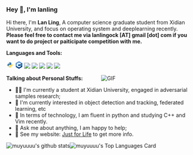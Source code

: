 ### Hey 👋, I'm lanling

<!-- <a href="https://codeforces.com/profile/im0qianqian">
  <img align="left" alt="im0qianqian's Codeforces" width="22px" src="https://cdn.jsdelivr.net/npm/simple-icons@v3/icons/codeforces.svg" />
</a>
<a href="https://leetcode.com/im0qianqian/">
  <img align="left" alt="im0qianqian's Leetcode" width="22px" src="https://cdn.jsdelivr.net/npm/simple-icons@v3/icons/leetcode.svg" />
</a>
<a href="https://www.codechef.com/users/im0qianqian">
  <img align="left" alt="im0qianqian's Codechef" width="22px" src="https://cdn.jsdelivr.net/npm/simple-icons@v3/icons/codechef.svg" />
</a>
<a href="https://www.topcoder.com/members/im0qianqian">
  <img align="left" alt="im0qianqian's TopCoder" width="22px" src="https://cdn.jsdelivr.net/npm/simple-icons@v3/icons/topcoder.svg" />
</a>
<a href="https://www.zhihu.com/people/im0qianqian">
  <img align="left" alt="im0qianqian's Zhihu" width="22px" src="https://cdn.jsdelivr.net/npm/simple-icons@v3/icons/zhihu.svg" />
</a>
<a href="https://www.linkedin.com/in/%E5%89%8D-%E8%B5%B5-555166141/">
  <img align="left" alt="im0qianqian's Linkedin" width="22px" src="https://cdn.jsdelivr.net/npm/simple-icons@v3/icons/linkedin.svg" />
</a>
<a href="https://github.com/im0qianqian">
  <img align="left" alt="im0qianqian's Github" width="22px" src="https://cdn.jsdelivr.net/npm/simple-icons@v3/icons/github.svg" />
</a>
<a href="https://www.hackerrank.com/im0qianqian">
  <img align="left" alt="im0qianqian's HackerRank" width="22px" src="https://cdn.jsdelivr.net/npm/simple-icons@v3/icons/hackerrank.svg" />
</a> -->

<!-- <br /> -->
<!-- <br /> -->

Hi there, I'm **Lan Ling**, A computer science graduate student from Xidian University, and focus on operating system and deeplearning recently. **Please feel free to contact me via lanlingock [AT] gmail [dot] com if you want to do project or paiticipate competition with me.**

**Languages and Tools:**  

<code><img height="20" src="https://raw.githubusercontent.com/github/explore/80688e429a7d4ef2fca1e82350fe8e3517d3494d/topics/python/python.png"></code>
<code><img height="20" src="https://raw.githubusercontent.com/github/explore/80688e429a7d4ef2fca1e82350fe8e3517d3494d/topics/cpp/cpp.png"></code>
<code><img height="20" src="https://upload.wikimedia.org/wikipedia/commons/thumb/9/92/LaTeX_logo.svg/1599px-LaTeX_logo.svg.png"></code>
<code><img height="20" src="https://upload.wikimedia.org/wikipedia/commons/thumb/7/74/Arch_Linux_logo.svg/250px-Arch_Linux_logo.svg.png"></code>
<code><img height="20" src="https://upload.wikimedia.org/wikipedia/commons/thumb/9/9f/Vimlogo.svg/1088px-Vimlogo.svg.png"></code>
<code><img height="20" src="https://www.qt.io/hubfs/qt-design-system/assets/logos/qt-logo.svg"></code>
<code><img height="20" src="https://upload.wikimedia.org/wikipedia/commons/9/96/Pytorch_logo.png"></code>


<img align="right" alt="GIF" width="250px" src="https://i.pinimg.com/originals/e4/26/70/e426702edf874b181aced1e2fa5c6cde.gif" />

**Talking about Personal Stuffs:**

- 👨‍💻 I'm currently a student at Xidian University, engaged in adversarial samples research;
- 🌱 I'm currently interested in object detection and tracking, federated learning, etc
- 🤔 In terms of technology, I am fluent in python and studying C++ and Vim recently.
- 💬 Ask me about anything, I am happy to help;
- 📝 See my website: [Just for Life](https://muyuuuu.github.io) to get more info.

![muyuuuu's github stats](https://github-readme-stats.vercel.app/api?username=muyuuuu&show_icons=true&hide_border=true&include_all_commits=true)![muyuuuu's Top Languages Card](https://github-readme-stats.vercel.app/api/top-langs/?username=muyuuuu&langs_count=10&hide=Jupyter%20Notebook&hide_border=true&exclude_repo&layout=compact&custom_title=Most%20Used%20Languages%20(Top%2010))

